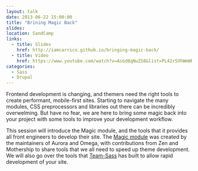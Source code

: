 ```yaml
---
layout: talk
date: 2013-06-22 15:00:00
title: "Brining Magic Back"
slides:
location: SandCamp
links:
  - title: Slides
    href: http://iamcarrico.github.io/bringing-magic-back/
  - title: Video
    href: https://www.youtube.com/watch?v=AsGd8qNuZS8&list=PL42rSVhWmWRtydBksnU16IszNR7J58cnH
categories:
  - Sass
  - Drupal
---
```


Frontend development is changing, and themers need the right tools to create performant, mobile-first sites. Starting to navigate the many modules, CSS preprocessors and libraries out there can be incredibly overwelming. But have no fear, we are here to bring some magic back into your project with some tools to improve your development workflow.

This session will introduce the Magic module, and the tools that it provides all front engineers to develop their site. The [Magic module](https://drupal.org/project/magic) was created by the maintainers of Aurora and Omega, with contributions from Zen and Mothership to share tools that we all need to speed up theme development. We will also go over the tools that [Team-Sass](https://github.com/Team-Sass/) has built to allow rapid development of your site.
